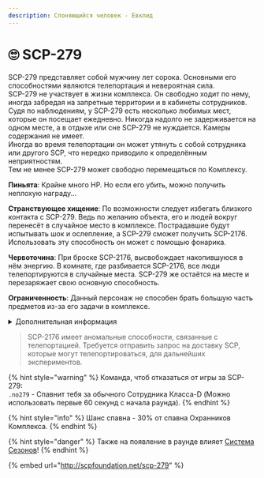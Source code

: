 ```yaml
---
description: Слоняющийся человек - Евклид
---
```


# 🙄 SCP-279

SCP-279 представляет собой мужчину лет сорока. Основными его способностями являются телепортация и невероятная сила.\
SCP-279 не участвует в жизни комплекса. Он свободно ходит по нему, иногда забредая на запретные территории и в кабинеты сотрудников. Судя по наблюдениям, у SCP-279 есть несколько любимых мест, которые он посещает ежедневно. Никогда надолго не задерживается на одном месте, а в отдыхе или сне SCP-279 не нуждается. Камеры содержания не имеет. \
Иногда во время телепортации он может утянуть с собой сотрудника или другого SCP, что нередко приводило к определённым неприятностям.\
Тем не менее SCP-279 может свободно перемещаться по Комплексу.

**Пиньята**: Крайне много HP. Но если его убить, можно получить неплохую награду...

**Странствующее хищение**: По возможности следует избегать близкого контакта с SCP-279. Ведь по желанию объекта, его и людей вокруг перенесёт в случайное место в комплексе. Пострадавшие будут испытывать шок и ослепление, а SCP-279 сможет получить SCP-2176. Использовать эту способность он может с помощью фонарика.

**Червоточина**: При броске SCP-2176, высвобождает накопившуюся в нём энергию. В комнате, где разбивается SCP-2176, все люди телепортируются в случайные места. SCP-279 же остаётся на месте и перезаряжает свою основную способность.

**Ограниченность**: Данный персонаж не способен брать большую часть предметов из-за его задачи в комплексе.

<details>

<summary>Дополнительная информация</summary>

* **Класс**: Обучения
* **Уровень доступа**: Отсутствует
* **Особое снаряжение**: Фонарик

</details>

> SCP-2176 имеет аномальные способности, связанные с телепортацией. Требуется отправить запрос на доставку SCP, которые могут телепортироваться, для дальнейших экспериментов.

{% hint style="warning" %}
Команда, чтоб отказаться от игры за SCP-279:\
`.no279` - Спавнит тебя за обычного Сотрудника Класса-D (Можно использовать первые 60 секунд с начала раунда).
{% endhint %}

{% hint style="info" %}
Шанс спавна - 30% от спавна Охранников Комплекса.
{% endhint %}

{% hint style="danger" %}
Также на появление в раунде влияет [Система Сезонов](../../server-systems/seasons-system.md)!
{% endhint %}

{% embed url="http://scpfoundation.net/scp-279" %}
